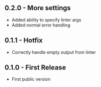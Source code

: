 ## 0.2.0 - More settings
* Added ability to specify linter args
* Added normal error handling

## 0.1.1 - Hotfix
* Correctly handle empty output from linter

## 0.1.0 - First Release
* First public version
